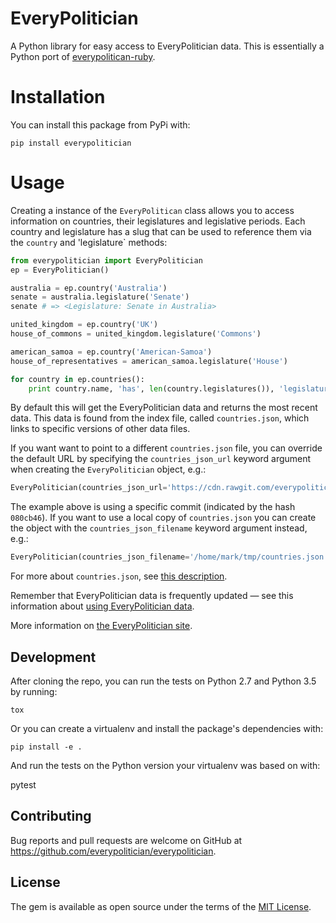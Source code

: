 # EveryPolitician

A Python library for easy access to EveryPolitician data. This
is essentially a Python port of
[everypolitican-ruby](https://github.com/everypolitician/everypolitician-ruby).

# Installation

You can install this package from PyPi with:

    pip install everypolitician

# Usage

Creating a instance of the `EveryPolitican` class allows you to
access information on countries, their legislatures and
legislative periods.  Each country and legislature has a slug
that can be used to reference them via the `country` and
'legislature` methods:

```python
from everypolitician import EveryPolitician
ep = EveryPolitician()

australia = ep.country('Australia')
senate = australia.legislature('Senate')
senate # => <Legislature: Senate in Australia>

united_kingdom = ep.country('UK')
house_of_commons = united_kingdom.legislature('Commons')

american_samoa = ep.country('American-Samoa')
house_of_representatives = american_samoa.legislature('House')

for country in ep.countries():
    print country.name, 'has', len(country.legislatures()), 'legislatures'
```

By default this will get the EveryPolitician data and returns
the most recent data. This data is found from the index file,
called `countries.json`, which links to specific versions of
other data files.

If you want want to point to a different `countries.json` file,
you can override the default URL by specifying the
`countries_json_url` keyword argument when creating the
`EveryPolitician` object, e.g.:

```python
EveryPolitician(countries_json_url='https://cdn.rawgit.com/everypolitician/everypolitician-data/080cb46/countries.json')
```

The example above is using a specific commit (indicated by the
hash `080cb46`).  If you want to use a local copy of
`countries.json` you can create the object with the
`countries_json_filename` keyword argument instead, e.g.:

```python
EveryPolitician(countries_json_filename='/home/mark/tmp/countries.json')
```

For more about `countries.json`, see
[this description](http://docs.everypolitician.org/repo_structure.html).

Remember that EveryPolitician data is frequently updated — see
this information about
[using EveryPolitician data](http://docs.everypolitician.org/use_the_data.html).

More information on
[the EveryPolitician site](http://docs.everypolitician.org/).

## Development

After cloning the repo, you can run the tests on Python 2.7 and
Python 3.5 by running:

    tox

Or you can create a virtualenv and install the package's
dependencies with:

    pip install -e .

And run the tests on the Python version your virtualenv was
based on with:

   pytest

## Contributing

Bug reports and pull requests are welcome on GitHub at
https://github.com/everypolitician/everypolitician.

## License

The gem is available as open source under the terms of the
[MIT License](http://opensource.org/licenses/MIT).

